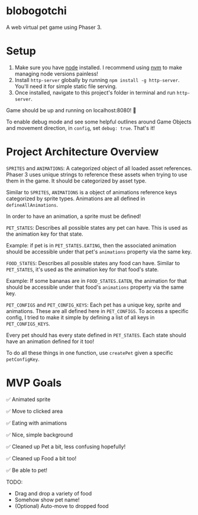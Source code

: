 # blobogotchi

A web virtual pet game using Phaser 3.

# Setup

1. Make sure you have [node](https://nodejs.org/en/) installed. I recommend using [nvm](https://github.com/nvm-sh/nvm) to make managing node versions painless!
2. Install `http-server` globally by running `npm install -g http-server`. You'll need it for simple static file serving.
3. Once installed, navigate to this project's folder in terminal and run `http-server`.

Game should be up and running on localhost:8080! 🎉

To enable debug mode and see some helpful outlines around Game Objects and movement direction, in `config`, set `debug: true`. That's it!

# Project Architecture Overview

`SPRITES` and `ANIMATIONS`:
A categorized object of all loaded asset references. Phaser 3 uses unique strings to reference these assets when trying to use them in the game. It should be categorized by asset type.

Similar to `SPRITES`, `ANIMATIONS` is a object of animations reference keys categorized by sprite types. Animations are all defined in `defineAllAnimations`.

In order to have an animation, a sprite must be defined!

`PET_STATES`:
Describes all possible states any pet can have. This is used as the animation key for that state.

Example: if pet is in `PET_STATES.EATING`, then the associated animation should be accessible under that pet's `animations` property via the same key.

`FOOD_STATES`:
Describes all possible states any food can have. Similar to `PET_STATES`, it's used as the animation key for that food's state.

Example: If some bananas are in `FOOD_STATES.EATEN`, the animation for that should be accessible under that food's `animations` property via the same key.

`PET_CONFIGS` and `PET_CONFIG_KEYS`:
Each pet has a unique key, sprite and animations. These are all defined here in `PET_CONFIGS`. To access a specific config, I tried to make it simple by defining a list of all keys in `PET_CONFIGS_KEYS`.

Every pet should has every state defined in `PET_STATES`. Each state should have an animation defined for it too!

To do all these things in one function, use `createPet` given a specific `petConfigKey`.

# MVP Goals

✅ Animated sprite

✅ Move to clicked area

✅ Eating with animations

✅ Nice, simple background

✅ Cleaned up Pet a bit, less confusing hopefully!

✅ Cleaned up Food a bit too!

✅ Be able to pet!

TODO:

- Drag and drop a variety of food
- Somehow show pet name!
- (Optional) Auto-move to dropped food
